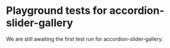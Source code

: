# Playground tests for accordion-slider-gallery
We are still awaiting the first test run for accordion-slider-gallery.
